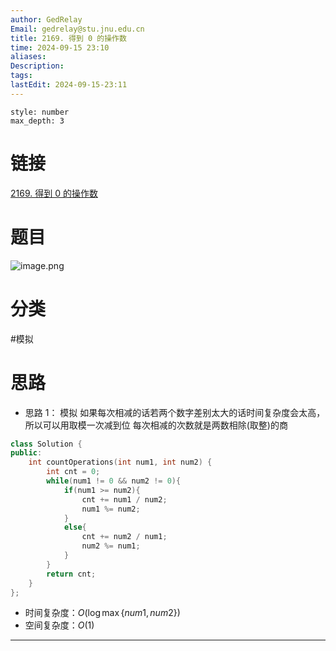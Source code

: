 ```yaml
---
author: GedRelay
Email: gedrelay@stu.jnu.edu.cn
title: 2169. 得到 0 的操作数
time: 2024-09-15 23:10
aliases: 
Description: 
tags: 
lastEdit: 2024-09-15-23:11
---
```


```toc
style: number
max_depth: 3
```

# 链接
[2169. 得到 0 的操作数](https://leetcode.cn/problems/count-operations-to-obtain-zero/) 

# 题目
![image.png](https://ged-pic-bed.oss-cn-guangzhou.aliyuncs.com/img/202409152310862.png)


# 分类
#模拟 

# 思路
- 思路 1：
模拟
如果每次相减的话若两个数字差别太大的话时间复杂度会太高，所以可以用取模一次减到位
每次相减的次数就是两数相除(取整)的商


```cpp
class Solution {
public:
    int countOperations(int num1, int num2) {
        int cnt = 0;
        while(num1 != 0 && num2 != 0){
            if(num1 >= num2){
                cnt += num1 / num2;
                num1 %= num2;
            }
            else{
                cnt += num2 / num1;
                num2 %= num1;
            }
        }
        return cnt;
    }
};
```


- 时间复杂度：${O\left( \log \max\{num1,num2  \}  \right)  }$ 
- 空间复杂度：${O\left( 1 \right)  }$ 


---

